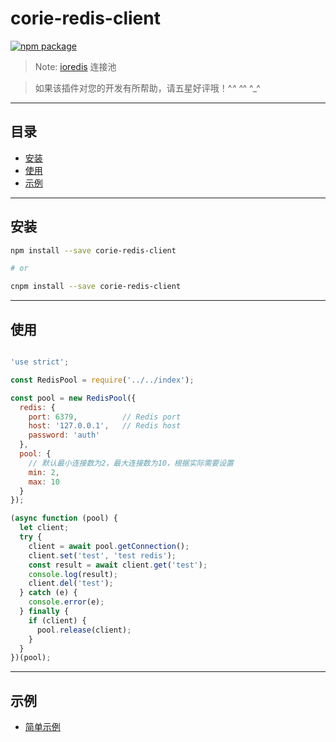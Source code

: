 # corie-redis-client

[![npm package](https://nodei.co/npm/corie-redis-client.png?downloads=true&downloadRank=true&stars=true)](https://www.npmjs.com/package/corie-redis-client)

> Note: [ioredis](https://github.com/coopernurse/node-pool) 连接池

> 如果该插件对您的开发有所帮助，请五星好评哦！^_^ ^_^ ^_^

---

## 目录

  - [安装](#安装)
  - [使用](#使用)
  - [示例](#示例)

---

## 安装

```bash
npm install --save corie-redis-client

# or

cnpm install --save corie-redis-client
```

---

## 使用

```javascript

'use strict';

const RedisPool = require('../../index');

const pool = new RedisPool({
  redis: {
    port: 6379,          // Redis port
    host: '127.0.0.1',   // Redis host
    password: 'auth'
  },
  pool: {
    // 默认最小连接数为2，最大连接数为10，根据实际需要设置
    min: 2,
    max: 10
  }
});

(async function (pool) {
  let client;
  try {
    client = await pool.getConnection();
    client.set('test', 'test redis');
    const result = await client.get('test');
    console.log(result);
    client.del('test');
  } catch (e) {
    console.error(e);
  } finally {
    if (client) {
      pool.release(client);
    }
  }
})(pool);

```

---

## 示例

  - [简单示例](https://github.com/fengxinming/corie-redis-client/tree/master/examples)
